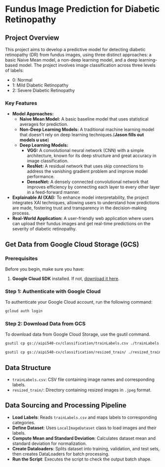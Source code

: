 # Fundus Image Prediction for Diabetic Retinopathy

## Project Overview
This project aims to develop a predictive model for detecting diabetic retinopathy (DR) from fundus images, using three distinct approaches: a basic Naive Mean model, a non-deep learning model, and a deep learning-based model. The project involves image classification across three levels of labels:

- 0: Normal
- 1: Mild Diabetic Retinopathy
- 2: Severe Diabetic Retinopathy

### Key Features
- **Model Approaches:**
    - **Naive Mean Model:** A basic baseline model that uses statistical averages for prediction.
    - **Non-Deep Learning Models:** A traditional machine learning model that doesn't rely on deep learning techniques.(**Jason fills out models u use**)
    - **Deep Learning Models:** 
        - **VGG:** A convolutional neural network (CNN) with a simple architecture, known for its deep structure and great accuracy in image classification.
        - **ResNet:** A residual network that uses skip connections to address the vanishing gradient problem and improve model performance.
        - **DenseNet:** A densely connected convolutional network that improves efficiency by connecting each layer to every other layer in a feed-forward manner.
- **Explainable AI (XAI):** To enhance model interpretability, the project integrates XAI techniques, allowing users to understand how predictions are made, fostering trust and transparency in the decision-making process.
- **Real-World Application:** A user-friendly web application where users can upload their fundus images and get real-time predictions on the severity of diabetic retinopathy.
## Get Data from Google Cloud Storage (GCS)

### Prerequisites

Before you begin, make sure you have:
1. **Google Cloud SDK** installed. If not, [download it here](https://cloud.google.com/sdk/docs/install).

### Step 1: Authenticate with Google Cloud
To authenticate your Google Cloud account, run the following command:
```bash
gcloud auth login
```

### Step 2: Download Data from GCS
To download data from Google Cloud Storage, use the gsutil command. 

```bash
gsutil cp gs://aipi540-cv/classification/trainLabels.csv ./trainLabels.csv
```

```bash
gsutil cp gs://aipi540-cv/classification/resized_train/ ./resized_train/
```


## Data Structure
- `trainLabels.csv`: CSV file containing image names and corresponding labels.
- `resized_train/`: Directory containing resized images in `.jpeg` format.

## Data Sourcing and Processing Pipeline
- **Load Labels**: Reads `trainLabels.csv` and maps labels to corresponding categories.
- **Define Dataset**: Uses `LocalImageDataset` class to load images and their labels.
- **Compute Mean and Standard Deviation**: Calculates dataset mean and standard deviation for normalization.
- **Create Dataloaders**: Splits dataset into training, validation, and test sets, then creates DataLoaders for batch processing.
- **Run the Script**: Executes the script to check the output batch shape.

